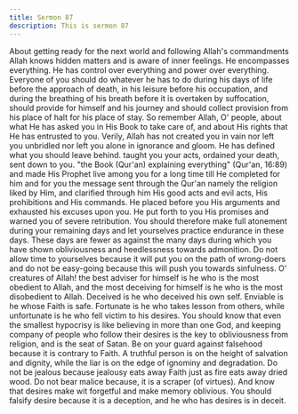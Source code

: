 ```yaml
---
title: Sermon 87
description: This is sermon 87
---
```


About getting ready for the next world and following Allah's
commandments
Allah knows hidden matters and is aware of inner feelings. He encompasses everything. He
has control over everything and power over everything. Everyone of you should do whatever
he has to do during his days of life before the approach of death, in his leisure before his
occupation, and during the breathing of his breath before it is overtaken by suffocation,
should provide for himself and his journey and should collect provision from his place of halt
for his place of stay.
So remember Allah, O' people, about what He has asked you in His Book to take care of, and
about His rights that He has entrusted to you. Verily, Allah has not created you in vain nor
left you unbridled nor left you alone in ignorance and gloom. He has defined what you should
leave behind.
taught you your acts, ordained your death, sent down to you. "the Book (Qur'an) explaining
everything" (Qur'an, 16:89) and made His Prophet live among you for a long time till He
completed for him and for you the message sent through the Qur'an namely the religion liked
by Him, and clarified through him His good acts and evil acts, His prohibitions and His
commands.
He placed before you His arguments and exhausted his excuses upon you. He put forth to you
His promises and warned you of severe retribution. You should therefore make full atonement
during your remaining days and let yourselves practice endurance in these days.
These days are fewer as against the many days during which you have shown obliviousness
and heedlessness towards admonition. Do not allow time to yourselves because it will put you
on the path of wrong-doers and do not be easy-going because this will push you towards
sinfulness.
O' creatures of Allah! the best adviser for himself is he who is the most obedient to Allah, and
the most deceiving for himself is he who is the most disobedient to Allah. Deceived is he who
deceived his own self. Enviable is he whose Faith is safe.
Fortunate is he who takes lesson from others, while unfortunate is he who fell victim to his
desires. You should know that even the smallest hypocrisy is like believing in more than one
God, and keeping company of people who follow their desires is the key to obliviousness
from religion, and is the seat of Satan.
Be on your guard against falsehood because it is contrary to Faith. A truthful person is on the
height of salvation and dignity, while the liar is on the edge of ignominy and degradation. Do
not be jealous because jealousy eats away Faith just as fire eats away dried wood. Do not bear
malice because, it is a scraper (of virtues).
And know that desires make wit forgetful and make memory oblivious. You should falsify
desire because it is a deception, and he who has desires is in deceit.